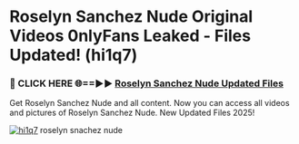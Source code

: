 # Roselyn Sanchez Nude Original Videos 0nlyFans Leaked - Files Updated! (hi1q7)

<h3>🔴 CLICK HERE 🌐==►► <a href="https://tinyurl.com/yrmya6cz" rel="nofollow">Roselyn Sanchez Nude Updated Files</a></h3>

Get Roselyn Sanchez Nude and all content. Now you can access all videos and pictures of Roselyn Sanchez Nude. New Updated Files 2025!

[![hi1q7](https://i.imgur.com/FMdXYCs.gif)](https://tinyurl.com/yrmya6cz)
roselyn snachez nude